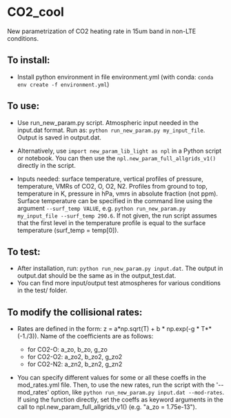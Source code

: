# CO2_cool
New parametrization of CO2 heating rate in 15um band in non-LTE conditions.

## To install:
- Install python environment in file environment.yml (with conda: `conda env create -f environment.yml`)

## To use:
- Use run_new_param.py script. Atmospheric input needed in the input.dat format. Run as: `python run_new_param.py my_input_file`. Output is saved in output.dat.

- Alternatively, use `import new_param_lib_light as npl` in a Python script or notebook. You can then use the `npl.new_param_full_allgrids_v1()` directly in the script.

- Inputs needed: surface temperature, vertical profiles of pressure, temperature, VMRs of CO2, O, O2, N2. Profiles from ground to top, temperature in K, pressure in hPa, vmrs in absolute fraction (not ppm). 
Surface temperature can be specified in the command line using the argument `--surf_temp VALUE`, e.g. `python run_new_param.py my_input_file --surf_temp 290.6`. If not given, the run script assumes that the first level in the temperature profile is equal to the surface temperature (surf_temp = temp[0]).

## To test:
- After installation, run: `python run_new_param.py input.dat`. The output in output.dat should be the same as in the output_test.dat.
- You can find more input/output test atmospheres for various conditions in the test/ folder.

## To modify the collisional rates:
- Rates are defined in the form: z = a*np.sqrt(T) + b * np.exp(-g * T**(-1./3)). Name of the coefficients are as follows: 
    - for CO2-O: a_zo, b_zo, g_zo
    - for CO2-O2: a_zo2, b_zo2, g_zo2
    - for CO2-N2: a_zn2, b_zn2, g_zn2

- You can specify different values for some or all these coeffs in the mod_rates.yml file. Then, to use the new rates, run the script with the '--mod_rates' option, like `python run_new_param.py input.dat --mod-rates`. If using the function directly, set the coeffs as keyword arguments in the call to npl.new_param_full_allgrids_v1() (e.g. "a_zo = 1.75e-13").




